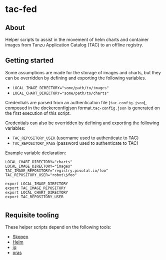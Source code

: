 # tac-fed

## About
Helper scripts to assist in the movement of helm charts and container images from Tanzu Application Catalog (TAC) to an offline registry.

## Getting started
Some assumptions are made for the storage of images and charts, but they can be overridden by defining and exporting the following variables.
* `LOCAL_IMAGE_DIRECTORY="some/path/to/images"`
* `LOCAL_CHART_DIRECTORY="some/path/to/charts"`

Credentials are parsed from an authentication file (`tac-config.json`), composed in the dockerconfigjson format.`tac-config.json` is generated on the first execution of this script.

Credentials can also be overridden by defining and exporting the following variables:
* `TAC_REPOSITORY_USER` (username used to authenticate to TAC)
* `TAC_REPOSITORY_PASS` (password used to authenticate to TAC)

Example variable declaration:
```
LOCAL_CHART_DIRECTORY="charts"
LOCAL_IMAGE_DIRECTORY="images"
TAC_IMAGE_REPOSITORY="registry.pivotal.io/foo"
TAC_REPOSITORY_USER="robot\$foo"

export LOCAL_IMAGE_DIRECTORY
export TAC_IMAGE_REPOSITORY
export LOCAL_CHART_DIRECTORY
export TAC_REPOSITORY_USER
```

#

## Requisite tooling
These helper scripts depend on the following tools:
* [Skopeo](https://github.com/containers/skopeo)
* [Helm](https://helm.sh/)
* [jq](https://stedolan.github.io/jq/)
* [oras](https://github.com/oras-project/oras)
